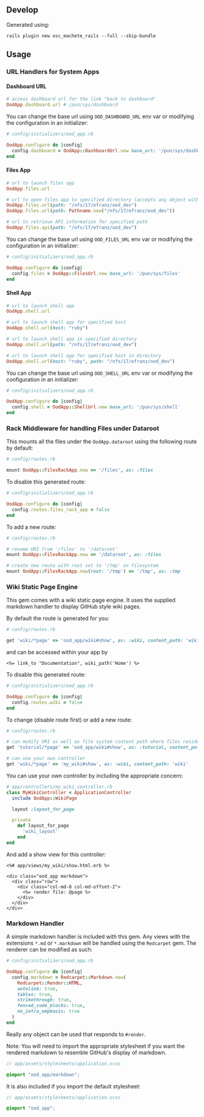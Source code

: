 ## Develop

Generated using:

    rails plugin new osc_machete_rails --full --skip-bundle

## Usage

### URL Handlers for System Apps

#### Dashboard URL

```ruby
# access dashboard url for the link "back to dashboard"
OodApp.dashboard.url # /pun/sys/dashboard
```

You can change the base url using `OOD_DASHBOARD_URL` env var or modifying the
configuration in an initializer:

```ruby
# config/initializers/ood_app.rb

OodApp.configure do |config|
  config.dashboard = OodApp::DashboardUrl.new base_url: '/pun/sys/dashboard'
end
```

#### Files App

```ruby
# url to launch files app
OodApp.files.url

# url to open files app to specified directory (accepts any object with `#to_s`)
OodApp.files.url(path: "/nfs/17/efranz/ood_dev")
OodApp.files.url(path: Pathname.new("/nfs/17/efranz/ood_dev"))

# url to retrieve API information for specified path
OodApp.files.api(path: "/nfs/17/efranz/ood_dev")
```

You can change the base url using `OOD_FILES_URL` env var or modifying the
configuration in an initializer:

```ruby
# config/initializers/ood_app.rb

OodApp.configure do |config|
  config.files = OodApp::FilesUrl.new base_url: '/pun/sys/files'
end
```

#### Shell App

```ruby
# url to launch shell app
OodApp.shell.url

# url to launch shell app for specified host
OodApp.shell.url(host: "ruby")

# url to launch shell app in specified directory
OodApp.shell.url(path: "/nfs/17/efranz/ood_dev")

# url to launch shell app for specified host in directory
OodApp.shell.url(host: "ruby", path: "/nfs/17/efranz/ood_dev")
```

You can change the base url using `OOD_SHELL_URL` env var or modifying the
configuration in an initializer:

```ruby
# config/initializers/ood_app.rb

OodApp.configure do |config|
  config.shell = OodApp::ShellUrl.new base_url: '/pun/sys/shell'
end
```

### Rack Middleware for handling Files under Dataroot

This mounts all the files under the `OodApp.dataroot` using the following route
by default:

```ruby
# config/routes.rb

mount OodApp::FilesRackApp.new => '/files', as: :files
```

To disable this generated route:

```ruby
# config/initializers/ood_app.rb

OodApp.configure do |config|
  config.routes.files_rack_app = false
end
```

To add a new route:

```ruby
# config/routes.rb

# rename URI from '/files' to '/dataroot'
mount OodApp::FilesRackApp.new => '/dataroot', as: :files

# create new route with root set to '/tmp' on filesystem
mount OodApp::FilesRackApp.new(root: '/tmp') => '/tmp', as: :tmp
```

### Wiki Static Page Engine

This gem comes with a wiki static page engine. It uses the supplied markdown
handler to display GitHub style wiki pages.

By default the route is generated for you:

```ruby
# config/routes.rb

get 'wiki/*page' => 'ood_app/wiki#show', as: :wiki, content_path: 'wiki'
```

and can be accessed within your app by

```erb
<%= link_to "Documentation", wiki_path('Home') %>
```

To disable this generated route:

```ruby
# config/initializers/ood_app.rb

OodApp.configure do |config|
  config.routes.wiki = false
end
```

To change (disable route first) or add a new route:

```ruby
# config/routes.rb

# can modify URI as well as file system content path where files reside
get 'tutorial/*page' => 'ood_app/wiki#show', as: :tutorial, content_path: '/path/to/my_tutorial'

# can use your own controller
get 'wiki/*page' => 'my_wiki#show', as: :wiki, content_path: 'wiki'
```

You can use your own controller by including the appropriate concern:

```ruby
# app/controllers/my_wiki_controller.rb
class MyWikiController < ApplicationController
  include OodApp::WikiPage

  layout :layout_for_page

  private
    def layout_for_page
      'wiki_layout'
    end
end
```

And add a show view for this controller:

```erb
<%# app/views/my_wiki/show.html.erb %>

<div class="ood_app markdown">
  <div class="row">
    <div class="col-md-8 col-md-offset-2">
      <%= render file: @page %>
    </div>
  </div>
</div>
```

### Markdown Handler

A simple markdown handler is included with this gem. Any views with the
extensions `*.md` or `*.markdown` will be handled using the `Redcarpet` gem.
The renderer can be modified as such:

```ruby
# config/initializers/ood_app.rb

OodApp.configure do |config|
  config.markdown = Redcarpet::Markdown.new(
    Redcarpet::Render::HTML,
    autolink: true,
    tables: true,
    strikethrough: true,
    fenced_code_blocks: true,
    no_intra_emphasis: true
  )
end
```

Really any object can be used that responds to `#render`.

Note: You will need to import the appropriate stylesheet if you want the
rendered markdown to resemble GitHub's display of markdown.

```scss
// app/assets/stylesheets/application.scss

@import "ood_app/markdown";
```

It is also included if you import the default stylesheet:


```scss
// app/assets/stylesheets/application.scss

@import "ood_app";
```
